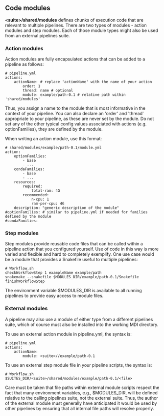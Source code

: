 ## Code modules

**\<suite\>/shared/modules** defines chunks of execution code that are relevant 
to multiple pipelines. There are two types of modules - action modules 
and step modules. Each of those module types might also be used from 
an external pipelines suite.

### Action modules

Action modules are fully encapsulated actions that can be added to a 
pipeline as follows:

```
# pipeline.yml
actions:
    actionName: # replace 'actionName' with the name of your action
        order: 1
        thread: name # optional
        module: example/path-0.1 # relative path within 'shared/modules'
```

Thus, you assign a name to the module that is most informative in
the context of your pipeline. You can also declare an 'order' and
'thread' appropriate to your pipeline, as these are never set by
the module. Do not set any of the other typical config values
associated with actions (e.g. optionFamilies), they are defined
by the module.

When writing an action module, use this format:

```
# shared/modules/example/path-0.1/module.yml
action:
    optionFamilies:
        - base
        - ...
    condaFamilies: 
        - base
        - ...        
    resources:
        required:
            total-ram: 4G
        recommended: 
            n-cpu: 1
            ram-per-cpu: 4G   
    description: "generic description of the module"
#optionFamilies: # similar to pipeline.yml if needed for families defined by the module
#condaFamilies: 
```

### Step modules

Step modules provide reusable code files that can be called
within a pipeline action that you configured yourself. Use of code in this 
way is more varied and flexible and hard to completely exemplify. One use
case would be a module that provides a Snakefile useful to multiple pipelines:

```
# Workflow.sh
checkWorkflowStep 1 exampleName example/path
snakemake --snakefile $MODULES_DIR/example/path-0.1/Snakefile
finishWorkflowStep
```

The environment variable $MODULES_DIR is available to all running pipelines 
to provide easy access to module files.

### External modules

A pipeline may also use a module of either type from a different pipelines suite,
which of course must also be installed into the working MDI directory.

To use an external action module in pipeline.yml, the syntax is:

```
# pipeline.yml
actions:
    actionName:
        module: <suite>//example/path-0.1 
```

To use an external step module file in your pipeline scripts, the syntax is:

```
# Workflow.sh
$SUITES_DIR/<suite>/shared/modules/example/path-0.1/<file>
```

Care must be taken that file paths within external module scripts respect the fact 
that many environment variables, e.g., $MODULES_DIR, will be defined 
relative to the calling pipelines suite, not the external suite. Thus, the 
author of the external module must generally have anticipated it would be
used by other pipelines by ensuring that all internal file paths will resolve
properly.
